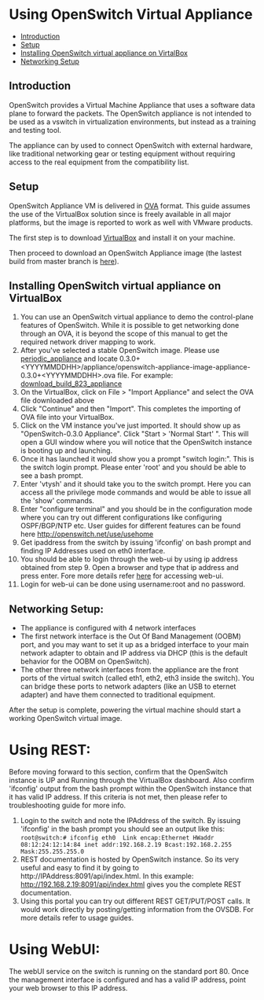 # Using OpenSwitch Virtual Appliance

- [Introduction](#introduction)
- [Setup](#setup)
- [Installing OpenSwitch virtual appliance on VirtalBox](#installing-openswitch-virtual-appliance-on-virtualbox)
- [Networking Setup](#networking-setup)

## Introduction

OpenSwitch provides a Virtual Machine Appliance that uses a software data plane to forward the packets. The OpenSwitch appliance is not intended to be used as a vswitch in virtualization environments, but instead as a training and testing tool.

The appliance can by used to connect OpenSwitch with external hardware, like traditional networking gear or testing equipment without requiring access to the real equipment from the compatibility list.

## Setup

OpenSwitch Appliance VM is delivered in [OVA](https://en.wikipedia.org/wiki/Open_Virtualization_Format) format. This guide assumes the use of the VirtualBox solution since is freely available in all major platforms, but the image is reported to work as well with VMware products.

The first step is to download [VirtualBox](https://www.virtualbox.org) and install it on your machine.

Then proceed to download an OpenSwitch Appliance image (the lastest build from master branch is [here](https://archive.openswitch.net/artifacts/periodic/master/latest/appliance/)).

## Installing OpenSwitch virtual appliance on VirtualBox

   1. You can use an OpenSwitch virtual appliance to demo the control-plane features of OpenSwitch.
      While it is possible to get networking done through an OVA, it is beyond the scope of this manual to get the
      required network driver mapping to work.
   2. After you've selected a stable OpenSwitch image. Please use [periodic_appliance](https://archive.openswitch.net/artifacts/periodic/master/) and locate 0.3.0+&lt;YYYYMMDDHH&gt;/appliance/openswitch-appliance-image-appliance-0.3.0+&lt;YYYYMMDDHH&gt;.ova file. For example:  [download_build_823_appliance](https://archive.openswitch.net/artifacts/periodic/master/0.3.0+2016031100/appliance/openswitch-appliance-image-appliance-0.3.0+2016031100.ova)
   3. On the VirtualBox, click on File > "Import Appliance" and select the OVA file downloaded above
   4. Click "Continue" and then "Import". This completes the importing of OVA file into your VirtualBox.
   5. Click on the VM instance you've just imported. It should show up as "OpenSwitch-0.3.0 Appliance".
      Click "Start > 'Normal Start' ".
      This will open a GUI window where you will notice that the OpenSwitch instance is booting up and launching.
   6. Once it has launched it would show you a prompt "switch login:". This is the switch login prompt.
      Please enter 'root' and you should be able to see a bash prompt.
   7. Enter 'vtysh' and it should take you to the switch prompt. Here you can access all the privilege mode
      commands and would be able to issue all the 'show' commands.
   8. Enter "configure terminal" and you should be in the configuration mode where you can try out different
      configurations like configuring OSPF/BGP/NTP etc. User guides for different features can be found here
      http://openswitch.net/use/usehome
   9. Get ipaddress from the switch by issuing 'ifconfig' on bash prompt and finding IP Addresses used on eth0 interface.
   10. You should be able to login through the web-ui by using ip address obtained from step 9. Open a browser and type that ip address and press enter. Fore more details refer [here](/documents/user/webui_user_guide) for accessing web-ui.
   11. Login for web-ui can be done using username:root and no password.

## Networking Setup:
* The appliance is configured with 4 network interfaces
* The first network interface is the Out Of Band Management (OOBM) port, and you may want to set it up as a bridged interface to your main network adapter to obtain and IP address via DHCP (this is the default behavior for the OOBM on OpenSwitch).
* The other three network interfaces from the appliance are the front ports of the virtual switch (called eth1, eth2, eth3 inside the switch). You can bridge these ports to network adapters (like an USB to eternet adapter) and have them connected
to traditional equipment.

After the setup is complete, powering the virtual machine should start a working OpenSwitch virtual image.

Using REST:
===========

  Before moving forward to this section, confirm that the OpenSwitch instance is UP and Running through the VirtualBox dashboard. Also confirm 'ifconfig' output from the bash prompt within the OpenSwitch instance that it has valid IP address. If this criteria is not met, then please refer to troubleshooting guide for more info.
  1. Login to the switch and note the IPAddress of the switch. By issuing 'ifconfig' in the bash prompt you should see an output like this:
    ```
    root@switch:# ifconfig
    eth0  Link encap:Ethernet HWaddr 08:12:24:12:14:84
          inet addr:192.168.2.19 Bcast:192.168.2.255 Mask:255.255.255.0
    ```
  2. REST documentation is hosted by OpenSwitch instance. So its very useful and easy to find it by going to http://IPAddress:8091/api/index.html. In this example: http://192.168.2.19:8091/api/index.html gives you the complete REST documentation.
  3. Using this portal you can try out different REST GET/PUT/POST calls. It would work directly by posting/getting information from the OVSDB. For more details refer to usage guides.

Using WebUI:
============

  The webUI service on the switch is running on the standard port 80. Once the management interface is configured and has a valid IP address, point your web browser to this IP address.
